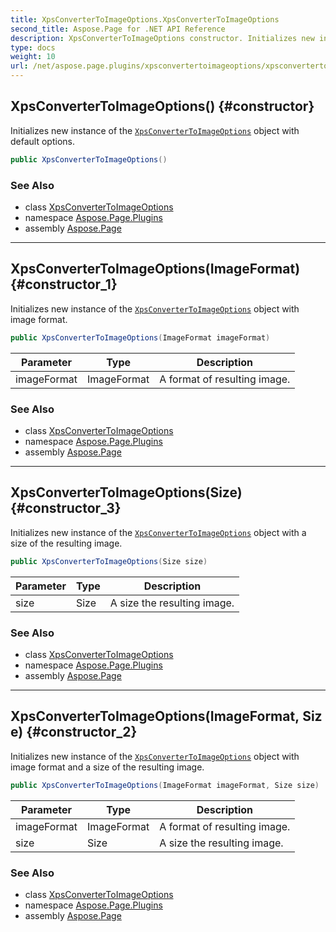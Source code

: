 ```yaml
---
title: XpsConverterToImageOptions.XpsConverterToImageOptions
second_title: Aspose.Page for .NET API Reference
description: XpsConverterToImageOptions constructor. Initializes new instance of the XpsConverterToImageOptions object with default options
type: docs
weight: 10
url: /net/aspose.page.plugins/xpsconvertertoimageoptions/xpsconvertertoimageoptions/
---
```

## XpsConverterToImageOptions() {#constructor}

Initializes new instance of the [`XpsConverterToImageOptions`](../) object with default options.

```csharp
public XpsConverterToImageOptions()
```

### See Also

* class [XpsConverterToImageOptions](../)
* namespace [Aspose.Page.Plugins](../../xpsconvertertoimageoptions/)
* assembly [Aspose.Page](../../../)

---

## XpsConverterToImageOptions(ImageFormat) {#constructor_1}

Initializes new instance of the [`XpsConverterToImageOptions`](../) object with image format.

```csharp
public XpsConverterToImageOptions(ImageFormat imageFormat)
```

| Parameter | Type | Description |
| --- | --- | --- |
| imageFormat | ImageFormat | A format of resulting image. |

### See Also

* class [XpsConverterToImageOptions](../)
* namespace [Aspose.Page.Plugins](../../xpsconvertertoimageoptions/)
* assembly [Aspose.Page](../../../)

---

## XpsConverterToImageOptions(Size) {#constructor_3}

Initializes new instance of the [`XpsConverterToImageOptions`](../) object with a size of the resulting image.

```csharp
public XpsConverterToImageOptions(Size size)
```

| Parameter | Type | Description |
| --- | --- | --- |
| size | Size | A size the resulting image. |

### See Also

* class [XpsConverterToImageOptions](../)
* namespace [Aspose.Page.Plugins](../../xpsconvertertoimageoptions/)
* assembly [Aspose.Page](../../../)

---

## XpsConverterToImageOptions(ImageFormat, Size) {#constructor_2}

Initializes new instance of the [`XpsConverterToImageOptions`](../) object with image format and a size of the resulting image.

```csharp
public XpsConverterToImageOptions(ImageFormat imageFormat, Size size)
```

| Parameter | Type | Description |
| --- | --- | --- |
| imageFormat | ImageFormat | A format of resulting image. |
| size | Size | A size the resulting image. |

### See Also

* class [XpsConverterToImageOptions](../)
* namespace [Aspose.Page.Plugins](../../xpsconvertertoimageoptions/)
* assembly [Aspose.Page](../../../)


